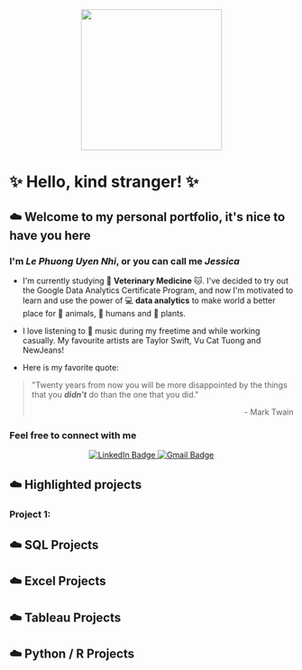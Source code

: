 <div id="header" align="center">
  <img src="https://steamuserimages-a.akamaihd.net/ugc/1631947648964785474/81CBA15178466DD47195A239232202E78987B714/?imw=5000&imh=5000&ima=fit&impolicy=Letterbox&imcolor=%23000000&letterbox=false" width="250"/>
</div>

# ✨ **Hello, kind stranger!** ✨
## ☁️ Welcome to my personal portfolio, it's nice to have you here

### I'm *Le Phuong Uyen Nhi*, or you can call me *Jessica*

  - I'm currently studying :dog: **Veterinary Medicine** :cat:. I've decided to try out the Google Data Analytics Certificate Program, and now I'm motivated to learn and use the power of :computer: **data analytics** to make world a better place for :paw_prints: animals, :couple: humans and :evergreen_tree: plants.
  
  - I love listening to :musical_note: music during my freetime and while working casually. My favourite artists are Taylor Swift, Vu Cat Tuong and NewJeans!
  
  - Here is my favorite quote:
  > "Twenty years from now you will be more disappointed by the things that you ***didn't*** do than the one that you did."
  > <p align="right">- Mark Twain</p>
  
### Feel free to connect with me
<div id="badges" align="center">
  <a href="https://www.linkedin.com/in/lpun-majessica/" {:target="_blank" rel="noopener"}>
    <img src="https://img.shields.io/badge/LinkedIn-blue?style=for-the-badge&logo=linkedin&logoColor=white" alt="LinkedIn Badge"/>
  </a>
  <a href="mailto:nhi.lpu1205@gmail.com" target="_blank">
    <img src="https://img.shields.io/badge/Gmail-red?style=for-the-badge&logo=Gmail&logoColor=white" alt="Gmail Badge"/>
  </a>
 </div>
  
## ☁️ Highlighted projects

### Project 1:

## ☁️ SQL Projects

## ☁️ Excel Projects

## ☁️ Tableau Projects

## ☁️ Python / R Projects
